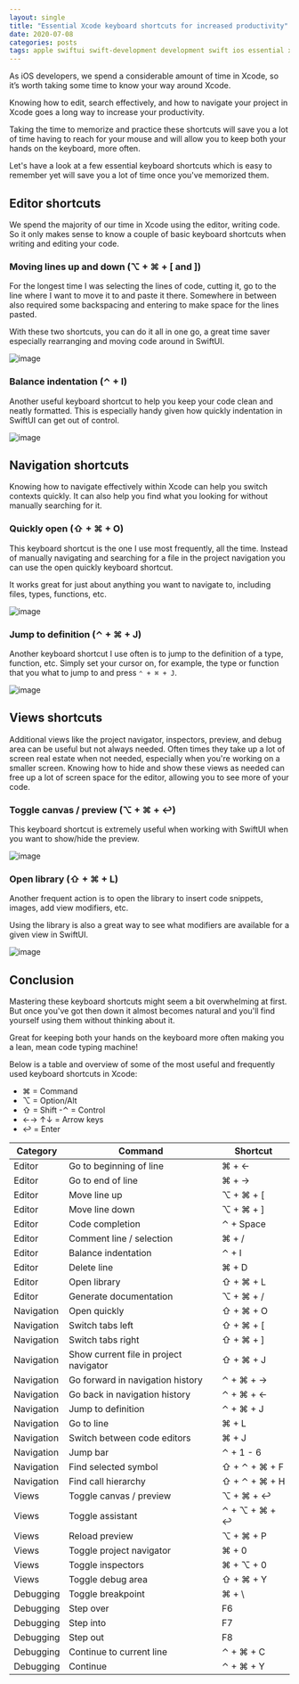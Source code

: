 ```yaml
---
layout: single
title: "Essential Xcode keyboard shortcuts for increased productivity"
date: 2020-07-08
categories: posts
tags: apple swiftui swift-development development swift ios essential xcode keyboard shortcuts productivity tips tricks
---
```


As iOS developers, we spend a considerable amount of time in Xcode, so it’s worth taking some time to know your way around Xcode.

Knowing how to edit, search effectively, and how to navigate your project in Xcode goes a long way to increase your productivity.

Taking the time to memorize and practice these shortcuts will save you a lot of time having to reach for your mouse and will allow you to keep both your hands on the keyboard, more often.

Let's have a look at a few essential keyboard shortcuts which is easy to remember yet will save you a lot of time once you've memorized them.

## Editor shortcuts

We spend the majority of our time in Xcode using the editor, writing code. So it only makes sense to know a couple of basic keyboard shortcuts when writing and editing your code.

### Moving lines up and down (⌥ + ⌘ + [ and ])

For the longest time I was selecting the lines of code, cutting it, go to the line where I want to move it to and paste it there. Somewhere in between also required some backspacing and entering to make space for the lines pasted.

With these two shortcuts, you can do it all in one go, a great time saver especially rearranging and moving code around in SwiftUI.

![image](/assets/images/xcode-kb-shortcut-move-lines.gif)

### Balance indentation (⌃ + I)

Another useful keyboard shortcut to help you keep your code clean and neatly formatted. This is especially handy given how quickly indentation in SwiftUI can get out of control.

![image](/assets/images/xcode-kb-shortcut-balance-indentation.gif)

## Navigation shortcuts

Knowing how to navigate effectively within Xcode can help you switch contexts quickly. It can also help you find what you looking for without manually searching for it.

### Quickly open (⇧ + ⌘ + O)

This keyboard shortcut is the one I use most frequently, all the time. Instead of manually navigating and searching for a file in the project navigation you can use the open quickly keyboard shortcut.

It works great for just about anything you want to navigate to, including files, types, functions, etc.

![image](/assets/images/xcode-kb-shortcut-open-quickly.gif)

### Jump to definition (⌃ + ⌘ + J)

Another keyboard shortcut I use often is to jump to the definition of a type, function, etc. Simply set your cursor on, for example, the type or function that you what to jump to and press `⌃ + ⌘ + J`.

![image](/assets/images/xcode-kb-shortcut-jump-to-definition.gif)

## Views shortcuts

Additional views like the project navigator, inspectors, preview, and debug area can be useful but not always needed. Often times they take up a lot of screen real estate when not needed, especially when you're working on a smaller screen. Knowing how to hide and show these views as needed can free up a lot of screen space for the editor, allowing you to see more of your code.

### Toggle canvas / preview  (⌥ + ⌘ + ↩)

This keyboard shortcut is extremely useful when working with SwiftUI when you want to show/hide the preview.

![image](/assets/images/xcode-kb-shortcut-toggle-canvas.gif)

### Open library (⇧ + ⌘ + L)

Another frequent action is to open the library to insert code snippets, images, add view modifiers, etc.

Using the library is also a great way to see what modifiers are available for a given view in SwiftUI.

![image](/assets/images/xcode-kb-shortcut-open-library.gif)

## Conclusion

Mastering these keyboard shortcuts might seem a bit overwhelming at first. But once you've got then down it almost becomes natural and you'll find yourself using them without thinking about it.

Great for keeping both your hands on the keyboard more often making you a lean, mean code typing machine!

Below is a table and overview of some of the most useful and frequently used keyboard shortcuts in Xcode:

- ⌘ = Command
- ⌥ = Option/Alt
- ⇧ = Shift
-⌃ = Control
- ←→ ↑↓ = Arrow keys
- ↩ = Enter

| Category   | Command                                | Shortcut      |
| ---------- | -------------------------------------- | ------------- |
| Editor     | Go to beginning of line                | ⌘ + ←         |
| Editor     | Go to end of line                      | ⌘ + →         |
| Editor     | Move line up                           | ⌥ + ⌘ + [     |
| Editor     | Move line down                         | ⌥ + ⌘ + ]     |
| Editor     | Code completion                        | ⌃ + Space     |
| Editor     | Comment line / selection               | ⌘ + /         |
| Editor     | Balance indentation                    | ⌃ + I         |
| Editor     | Delete line                            | ⌘ + D         |
| Editor     | Open library                           | ⇧ + ⌘ + L     |
| Editor     | Generate documentation                 | ⌥ + ⌘ + /     |
| Navigation | Open quickly                           | ⇧ + ⌘ + O     |
| Navigation | Switch tabs left                       | ⇧ + ⌘ + [     |
| Navigation | Switch tabs right                      | ⇧ + ⌘ + ]     |
| Navigation | Show current file in project navigator | ⇧ + ⌘ + J     |
| Navigation | Go forward in navigation history       | ⌃ + ⌘ + →     |
| Navigation | Go back in navigation history          | ⌃ + ⌘ + ←     |
| Navigation | Jump to definition                     | ⌃ + ⌘ + J     |
| Navigation | Go to line                             | ⌘ + L         |
| Navigation | Switch between code editors            | ⌘ + J         |
| Navigation | Jump bar                               | ⌃ + 1 - 6     |
| Navigation | Find selected symbol                   | ⇧ + ⌃ + ⌘ + F |
| Navigation | Find call hierarchy                    | ⇧ + ⌃ + ⌘ + H |
| Views      | Toggle canvas / preview                | ⌥ + ⌘ + ↩     |
| Views      | Toggle assistant                       | ⌃ + ⌥ + ⌘ + ↩ |
| Views      | Reload preview                         | ⌥ + ⌘ + P     |
| Views      | Toggle project navigator               | ⌘ + 0         |
| Views      | Toggle inspectors                      | ⌘ + ⌥ + 0     |
| Views      | Toggle debug area                      | ⇧ + ⌘ + Y     |
| Debugging  | Toggle breakpoint                      | ⌘ + \         |
| Debugging  | Step over                              | F6            |
| Debugging  | Step into                              | F7            |
| Debugging  | Step out                               | F8            |
| Debugging  | Continue to current line               | ⌃ + ⌘ + C     |
| Debugging  | Continue                               | ⌃ + ⌘ + Y     |
